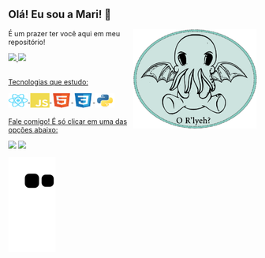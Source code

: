 ## Olá! Eu sou a Mari! 👋 
<div>
<img width="250" align="right" alt="cute-cthulhu" src="https://github.com/marianapcorrea/marianapcorrea/blob/master/cute-cthulhu.png">
</div>
<p> </p>
<p>É um prazer ter você aqui em meu repositório!</p>
<p> </p>

<div>
  <a href="https://github.com/marianapcorrea">
  <img height="180em" src="https://github-readme-stats.vercel.app/api?username=marianapcorrea&theme=midnight-purple&include_all_commits=true&count_private=true"/>
  <img height="180em" src="https://github-readme-stats.vercel.app/api/top-langs/?username=marianapcorrea&layout=compact&langs_count=7&theme=midnight-purple"/>
</div>
<div style="display: inline_block"><br>
  <p>Tecnologias que estudo: </p>
  <img align="center" alt="Mari-React" height="30" width="40" src="https://raw.githubusercontent.com/devicons/devicon/master/icons/react/react-original.svg">
  <img align="center" alt="Mari-Js" height="30" width="40" src="https://raw.githubusercontent.com/devicons/devicon/master/icons/javascript/javascript-plain.svg">
  <img align="center" alt="Mari-HTML" height="30" width="40" src="https://raw.githubusercontent.com/devicons/devicon/master/icons/html5/html5-original.svg">
  <img align="center" alt="Mari-CSS" height="30" width="40" src="https://raw.githubusercontent.com/devicons/devicon/master/icons/css3/css3-original.svg">
  <img align="center" alt="Mari-Python" height="30" width="40" src="https://raw.githubusercontent.com/devicons/devicon/master/icons/python/python-original.svg">
</div>

 ####
 
<div> 
  <p> Fale comigo! É só clicar em uma das opções abaixo: </p>
  <a href = "mailto:mpcs270391@gmail.com"><img src="https://img.shields.io/badge/-Gmail-%23333?style=for-the-badge&logo=gmail&logoColor=white" target="_blank" alt'mpcs270391@gmail.com'></a>
  <a href="https://www.linkedin.com/in/marianapcorrea/" target="_blank"><img src="https://img.shields.io/badge/-LinkedIn-%230077B5?style=for-the-badge&logo=linkedin&logoColor=white" target="_blank"></a> 
  
![Snake animation](https://github.com/mpcs91/mpcs91/blob/output/github-contribution-grid-snake.svg)
</div>
